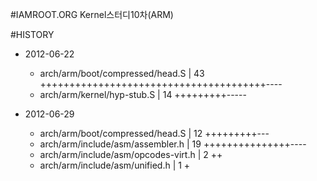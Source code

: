 #IAMROOT.ORG Kernel스터디10차(ARM)

#HISTORY
  - 2012-06-22
    - arch/arm/boot/compressed/head.S		| 43 +++++++++++++++++++++++++++++++++++++++----
    - arch/arm/kernel/hyp-stub.S		| 14 +++++++++-----
  
  - 2012-06-29
    - arch/arm/boot/compressed/head.S		| 12 +++++++++---
    - arch/arm/include/asm/assembler.h		| 19 +++++++++++++++----
    - arch/arm/include/asm/opcodes-virt.h	|  2 ++
    - arch/arm/include/asm/unified.h		|  1 +

